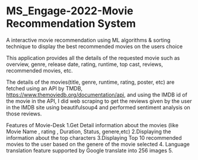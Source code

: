 # MS_Engage-2022-Movie Recommendation  System
A interactive movie recommendation using ML algorithms &amp; sorting technique to display the best recommended movies on the users choice

This application provides all the details of the requested movie such as overview, genre, release date, rating, runtime, top cast, reviews, recommended movies, etc.

The details of the movies(title, genre, runtime, rating, poster, etc) are fetched using an API by TMDB, https://www.themoviedb.org/documentation/api, and using the IMDB id of the movie in the API, I did web scraping to get the reviews given by the user in the IMDB site using beautifulsoup4 and performed sentiment analysis on those reviews.


Features of Movie-Desk 
1.Get Detail information about the movies (like Movie Name , rating , Duration, Status, genere,etc)
2.Displaying the information about the top characters
3.Displaying Top 10 recommended movies to the user based on the genere of the movie selected
4. Language translation feature supported by Google translate into 256 images
5. 
